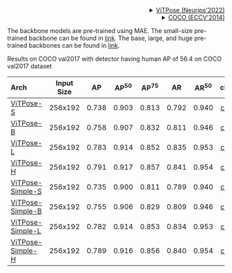 <!-- [ALGORITHM] -->

<details>
<summary align="right"><a href="https://arxiv.org/abs/2204.12484">ViTPose (Neurips'2022)</a></summary>

```bibtex
@inproceedings{
  xu2022vitpose,
  title={Vi{TP}ose: Simple Vision Transformer Baselines for Human Pose Estimation},
  author={Yufei Xu and Jing Zhang and Qiming Zhang and Dacheng Tao},
  booktitle={Advances in Neural Information Processing Systems},
  year={2022},
}
```

</details>

<!-- [DATASET] -->

<details>
<summary align="right"><a href="https://link.springer.com/chapter/10.1007/978-3-319-10602-1_48">COCO (ECCV'2014)</a></summary>

```bibtex
@inproceedings{lin2014microsoft,
  title={Microsoft coco: Common objects in context},
  author={Lin, Tsung-Yi and Maire, Michael and Belongie, Serge and Hays, James and Perona, Pietro and Ramanan, Deva and Doll{\'a}r, Piotr and Zitnick, C Lawrence},
  booktitle={European conference on computer vision},
  pages={740--755},
  year={2014},
  organization={Springer}
}
```

</details>

The backbone models are pre-trained using MAE. The small-size pre-trained backbone can be found in [link](https://github.com/ViTAE-Transformer/ViTPose). The base, large, and huge pre-trained backbones can be found in [link](https://github.com/facebookresearch/mae).

Results on COCO val2017 with detector having human AP of 56.4 on COCO val2017 dataset

| Arch                                                                                                             | Input Size |  AP   | AP<sup>50</sup> | AP<sup>75</sup> |  AR   | AR<sup>50</sup> |    ckpt    |    log    |
| :--------------------------------------------------------------------------------------------------------------- | :--------: | :---: | :-------------: | :-------------: | :---: | :-------------: | :--------: | :-------: |
| [ViTPose-S](/configs/body/2d_kpt_sview_rgb_img/topdown_heatmap/coco/vitpose_small_coco_256x192.py)               |  256x192   | 0.738 |      0.903      |      0.813      | 0.792 |      0.940      | [ckpt](<>) | [log](<>) |
| [ViTPose-B](/configs/body/2d_kpt_sview_rgb_img/topdown_heatmap/coco/vitpose_base_coco_256x192.py)                |  256x192   | 0.758 |      0.907      |      0.832      | 0.811 |      0.946      | [ckpt](<>) | [log](<>) |
| [ViTPose-L](/configs/body/2d_kpt_sview_rgb_img/topdown_heatmap/coco/vitpose_large_coco_256x192.py)               |  256x192   | 0.783 |      0.914      |      0.852      | 0.835 |      0.953      | [ckpt](<>) | [log](<>) |
| [ViTPose-H](/configs/body/2d_kpt_sview_rgb_img/topdown_heatmap/coco/vitpose_huge_coco_256x192.py)                |  256x192   | 0.791 |      0.917      |      0.857      | 0.841 |      0.954      | [ckpt](<>) | [log](<>) |
| [ViTPose-Simple-S](/configs/body/2d_kpt_sview_rgb_img/topdown_heatmap/coco/vitpose_simple_small_coco_256x192.py) |  256x192   | 0.735 |      0.900      |      0.811      | 0.789 |      0.940      | [ckpt](<>) | [log](<>) |
| [ViTPose-Simple-B](/configs/body/2d_kpt_sview_rgb_img/topdown_heatmap/coco/vitpose_simple_base_coco_256x192.py)  |  256x192   | 0.755 |      0.906      |      0.829      | 0.809 |      0.946      | [ckpt](<>) | [log](<>) |
| [ViTPose-Simple-L](/configs/body/2d_kpt_sview_rgb_img/topdown_heatmap/coco/vitpose_simple_large_coco_256x192.py) |  256x192   | 0.782 |      0.914      |      0.853      | 0.834 |      0.953      | [ckpt](<>) | [log](<>) |
| [ViTPose-Simple-H](/configs/body/2d_kpt_sview_rgb_img/topdown_heatmap/coco/vitpose_simple_huge_coco_256x192.py)  |  256x192   | 0.789 |      0.916      |      0.856      | 0.840 |      0.954      | [ckpt](<>) | [log](<>) |
